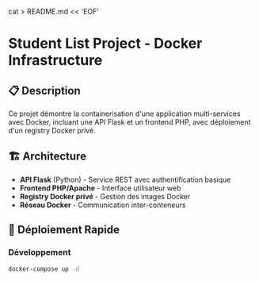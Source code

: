 cat > README.md << 'EOF'
# Student List Project - Docker Infrastructure

## 📋 Description
Ce projet démontre la containerisation d'une application multi-services avec Docker, incluant une API Flask et un frontend PHP, avec déploiement d'un registry Docker privé.

## 🏗️ Architecture
- **API Flask** (Python) - Service REST avec authentification basique
- **Frontend PHP/Apache** - Interface utilisateur web  
- **Registry Docker privé** - Gestion des images Docker
- **Réseau Docker** - Communication inter-conteneurs

## 🚀 Déploiement Rapide

### Développement
```bash
docker-compose up -d
